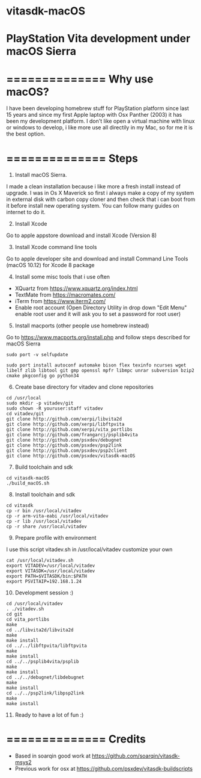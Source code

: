 # vitasdk-macOS
PlayStation Vita development under macOS Sierra
===============================================

==============
 Why use macOS?
==============

I have been developing homebrew stuff for PlayStation platform since last 15 years and since my first Apple laptop with Osx Panther (2003) it has been my development platform. I don't like open a virtual machine with linux or windows to develop, i like more use all directily in my Mac, so for me it is the best option.


==============
  Steps 
==============

 1) Install macOS Sierra. 

I made a clean installation because i like more a fresh install instead of upgrade. I was in Os X Maverick so first i always make a copy of my system in external disk with carbon copy cloner and then check that i can boot from it before install new operating system. You can follow many guides on internet to do it.

 2) Install Xcode
 
Go to apple appstore download and install Xcode (Version 8)

 3) Install Xcode command line tools
 
Go to apple developer site and download and install Command Line Tools (macOS 10.12) for Xcode 8 package

 4) Install some misc tools that i use often
 
 * XQuartz from https://www.xquartz.org/index.html
 * TextMate from https://macromates.com/
 * iTerm from https://www.iterm2.com/
 * Enable root account (Open Directory Utility in drop down "Edit Menu" enable root user and it will ask you to set a password for root user)

 5) Install macports (other people use homebrew instead)
 
 Go to https://www.macports.org/install.php and follow steps described for macOS Sierra
 
 
 ```
 sudo port -v selfupdate

 sudo port install autoconf automake bison flex texinfo ncurses wget libelf zlib libtool git gmp openssl mpfr libmpc unrar subversion bzip2 cmake pkgconfig go python34
 
 ```
 
 6) Create base directory for vitadev and clone repositories
 
 ```
 cd /usr/local
 sudo mkdir -p vitadev/git
 sudo chown -R youruser:staff vitadev
 cd vitadev/git
 git clone http://github.com/xerpi/libvita2d
 git clone http://github.com/xerpi/libftpvita
 git clone http://github.com/xerpi/vita_portlibs
 git clone http://github.com/frangarcj/psplib4vita
 git clone http://github.com/psxdev/debugnet
 git clone http://github.com/psxdev/psp2link
 git clone http://github.com/psxdev/psp2client
 git clone http://github.com/psxdev/vitasdk-macOS
 ```
 
 7) Build toolchain and sdk 
 
 ```
 cd vitasdk-macOS
 ./build_macOS.sh
 ```
 
 8) Install toolchain and sdk 
 
 ```
 cd vitasdk
 cp -r bin /usr/local/vitadev
 cp -r arm-vita-eabi /usr/local/vitadev
 cp -r lib /usr/local/vitadev
 cp -r share /usr/local/vitadev
 ```
 
 9) Prepare profile with environment 
 
 I use this script vitadev.sh in /usr/local/vitadev customize your own 
 
 ```
 cat /usr/local/vitadev.sh
 export VITADEV=/usr/local/vitadev
 export VITASDK=/usr/local/vitadev
 export PATH=$VITASDK/bin:$PATH
 export PSVITAIP=192.168.1.24
 ```
 
 10) Development session :)
 
 ```
 cd /usr/local/vitadev
 . ./vitadev.sh
 cd git
 cd vita_portlibs
 make
 cd ../libvita2d/libvita2d
 make
 make install
 cd ../../libftpvita/libftpvita
 make
 make install
 cd ../../psplib4vita/psplib
 make 
 make install
 cd ../../debugnet/libdebugnet
 make
 make install
 cd ../../psp2link/libpsp2link
 make
 make install
 ```
 
 11) Ready to have a lot of fun :)
 
 
 
 ==============
   Credits 
 ==============
 
 * Based in soarqin good work at https://github.com/soarqin/vitasdk-msys2
 * Previous work for osx at https://github.com/psxdev/vitasdk-buildscripts 
 
